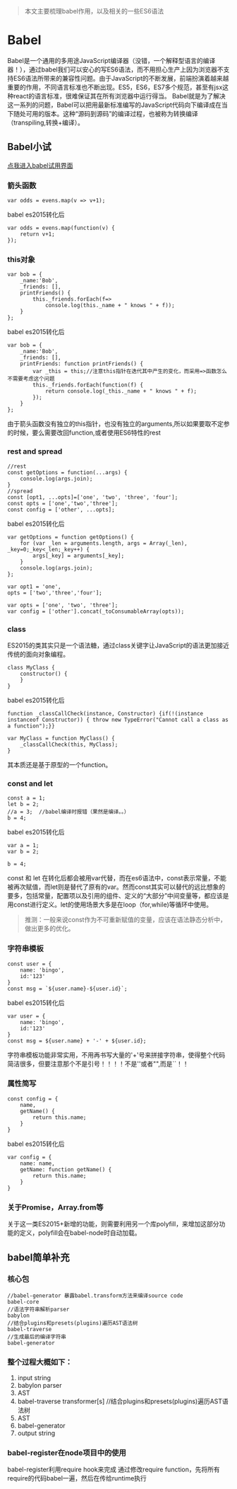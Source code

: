 > 本文主要梳理babel作用，以及相关的一些ES6语法

# Babel
Babel是一个通用的多用途JavaScript编译器（没错，一个解释型语言的编译器！），通过babel我们可以安心的写ES6语法，而不用担心生产上因为浏览器不支持ES6语法所带来的兼容性问题。由于JavaScript的不断发展，前端扮演着越来越重要的作用，不同语言标准也不断出现。ES5，ES6，ES7多个规范，甚至有jsx这种react的语言标准，很难保证其在所有浏览器中运行得当。
Babel就是为了解决这一系列的问题，Babel可以把用最新标准编写的JavaScript代码向下编译成在当下随处可用的版本。这种“源码到源码”的编译过程，也被称为转换编译（transpiling,转换+编译）。

## Babel小试

[点我进入babel试用界面](http://www.babeljs.cn)

### 箭头函数
```
var odds = evens.map(v => v+1);
```
babel es2015转化后
```
var odds = evens.map(function(v) {
    return v+1;
});
```

### this对象
```
var bob = {
    _name:'Bob',
    _friends: [],
    printFriends() {
        this._friends.forEach(f=>
            console.log(this._name + " knows " + f));
    }
};
```
babel es2015转化后
```
var bob = {
    _name:'Bob',
    _friends: [],
    printFriends: function printFriends() {
        var _this = this;//注意this指针在迭代其中产生的变化，而采用=>函数怎么不需要考虑这个问题
        this._friends.forEach(function(f) {
            return console.log(_this._name + " knows " + f);
        });
    }
};
```
由于箭头函数没有独立的this指针，也没有独立的arguments,所以如果要取不定参的时候，要么需要改回function,或者使用ES6特性的rest

### rest and spread
```
//rest
const getOptions = function(...args) {
    console.log(args.join);
}
//spread
const [opt1, ...opts]=['one', 'two', 'three', 'four'];
const opts = ['one','two','three'];
const config = ['other', ...opts];
```
babel es2015转化后
```
var getOptions = function getOptions() {
    for (var _len = arguments.length, args = Array(_len), _key=0;_key<_len;_key++) {
        args[_key] = arguments[_key];
    }
    console.log(args.join);
};

var opt1 = 'one',
opts = ['two','three','four'];

var opts = ['one', 'two', 'three'];
var config = ['other'].concat(_toConsumableArray(opts));
```

### class
ES2015的类其实只是一个语法糖，通过class关键字让JavaScript的语法更加接近传统的面向对象编程。
```
class MyClass {
    constructor() {
    }
}
```
babel es2015转化后
```
function _classCallCheck(instance, Constructor) {if(!(instance instanceof Constructor)) { throw new TypeError("Cannot call a class as a function");}}

var MyClass = function MyClass() {
    _classCallCheck(this, MyClass);
}
```
其本质还是基于原型的一个function。

### const and let
```
const a = 1;
let b = 2;
//a = 3;  //babel编译时报错（果然是编译。。）
b = 4;
```
babel es2015转化后
```
var a = 1;
var b = 2;

b = 4;
```
const 和 let 在转化后都会被用var代替，而在es6语法中，const表示常量，不能被再次赋值，而let则是替代了原有的var。然而const其实可以替代的远比想象的要多，包括常量，配置项以及引用的组件、定义的“大部分”中间变量等，都应该是用const进行定义。let的使用场景大多是在loop（for,while)等循环中使用。
> 推测：一般来说const作为不可重新赋值的变量，应该在语法静态分析中，做出更多的优化。

### 字符串模板
```
const user = {
    name: 'bingo',
    id:'123'
}
const msg = `${user.name}-${user.id}`;
```
babel es2015转化后
```
var user = {
    name: 'bingo',
    id:'123'
}
const msg = ${user.name} + '-' + ${user.id};
```
字符串模板功能非常实用，不用再书写大量的'+'号来拼接字符串，使得整个代码简洁很多，但要注意那个不是引号！！！！不是''或者"",而是``！！

### 属性简写
```
const config = {
    name,
    getName() {
        return this.name;
    }
}
```
babel es2015转化后
```
var config = {
    name: name,
    getName: function getName() {
        return this.name;
    }
}
```

### 关于Promise，Array.from等
关于这一类ES2015+新增的功能，则需要利用另一个库polyfill，来增加这部分功能的定义，polyfill会在babel-node时自动加载。

## babel简单补充

### 核心包
```
//babel-generator 暴露babel.transform方法来编译source code
babel-core
//语法字符串解析parser
babylon
//结合plugins和presets(plugins)遍历AST语法树
babel-traverse
//生成最后的编译字符串
babel-generator
```

### 整个过程大概如下：
1. input string
2. babylon parser
3. AST
4. babel-traverse transformer[s] //结合plugins和presets(plugins)遍历AST语法树
5. AST
6. babel-generator
7. output string

### babel-register在node项目中的使用
babel-register利用require hook来完成
通过修改require function，先将所有require的代码babel一遍，然后在传给runtime执行




